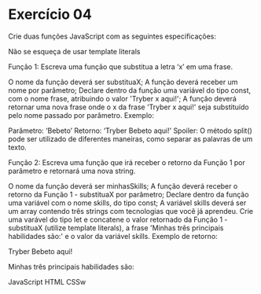 # Exercício 04 

Crie duas funções JavaScript com as seguintes especificações:

Não se esqueça de usar template literals

Função 1: Escreva uma função que substitua a letra ‘x’ em uma frase.

O nome da função deverá ser substituaX;
A função deverá receber um nome por parâmetro;
Declare dentro da função uma variável do tipo const, com o nome frase, atribuindo o valor 'Tryber x aqui!';
A função deverá retornar uma nova frase onde o x da frase 'Tryber x aqui!' seja substituído pelo nome passado por parâmetro.
Exemplo:

Parâmetro: ‘Bebeto’
Retorno: ‘Tryber Bebeto aqui!’
Spoiler: O método split() pode ser utilizado de diferentes maneiras, como separar as palavras de um texto.

Função 2: Escreva uma função que irá receber o retorno da Função 1 por parâmetro e retornará uma nova string.

O nome da função deverá ser minhasSkills;
A função deverá receber o retorno da Função 1 - substituaX por parâmetro;
Declare dentro da função uma variável com o nome skills, do tipo const;
A variável skills deverá ser um array contendo três strings com tecnologias que você já aprendeu.
Crie uma varável do tipo let e concatene o valor retornado da Função 1 - substituaX (utilize template literals), a frase 'Minhas três principais habilidades são:' e o valor da variável skills.
Exemplo de retorno:

Tryber Bebeto aqui!

Minhas três principais habilidades são:

JavaScript
HTML
CSSw